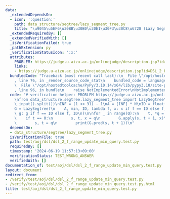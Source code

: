 ```yaml
---
data:
  _extendedDependsOn:
  - icon: ':question:'
    path: data_structure/segtree/lazy_segment_tree.py
    title: "\u9045\u5EF6\u30BB\u30B0\u30E1\u30F3\u30C8\u6728 (Lazy Segment Tree)"
  _extendedRequiredBy: []
  _extendedVerifiedWith: []
  _isVerificationFailed: true
  _pathExtension: py
  _verificationStatusIcon: ':x:'
  attributes:
    PROBLEM: https://judge.u-aizu.ac.jp/onlinejudge/description.jsp?id=DSL_2_F
    links:
    - https://judge.u-aizu.ac.jp/onlinejudge/description.jsp?id=DSL_2_F
  bundledCode: "Traceback (most recent call last):\n  File \"/opt/hostedtoolcache/PyPy/3.10.14/x64/lib/pypy3.10/site-packages/onlinejudge_verify/documentation/build.py\"\
    , line 76, in _render_source_code_stat\n    bundled_code = language.bundle(\n\
    \  File \"/opt/hostedtoolcache/PyPy/3.10.14/x64/lib/pypy3.10/site-packages/onlinejudge_verify/languages/python.py\"\
    , line 96, in bundle\n    raise NotImplementedError\nNotImplementedError\n"
  code: "# verification-helper: PROBLEM https://judge.u-aizu.ac.jp/onlinejudge/description.jsp?id=DSL_2_F\n\
    \nfrom data_structure.segtree.lazy_segment_tree import LazySegtree\n\nN, Q = map(int,\
    \ input().split())\nINF = (1 << 31) - 1\nA = [INF] * N\nID = float(\"inf\")\n\
    G = LazySegtree(\n    A, min, ID, lambda f, x: x if f == ID else f, lambda f,\
    \ g: g if f == ID else f, ID\n)\n\nfor _ in range(Q):\n    t, *q = map(int, input().split())\n\
    \    if t == 0:\n        s, t, x = q\n        G.apply(s, t + 1, x)\n    else:\n\
    \        s, t = q\n        print(G.prod(s, t + 1))\n"
  dependsOn:
  - data_structure/segtree/lazy_segment_tree.py
  isVerificationFile: true
  path: test/aoj/dsl/dsl_2_f_range_update_min_query.test.py
  requiredBy: []
  timestamp: '2024-06-19 11:57:13+09:00'
  verificationStatus: TEST_WRONG_ANSWER
  verifiedWith: []
documentation_of: test/aoj/dsl/dsl_2_f_range_update_min_query.test.py
layout: document
redirect_from:
- /verify/test/aoj/dsl/dsl_2_f_range_update_min_query.test.py
- /verify/test/aoj/dsl/dsl_2_f_range_update_min_query.test.py.html
title: test/aoj/dsl/dsl_2_f_range_update_min_query.test.py
---
```

